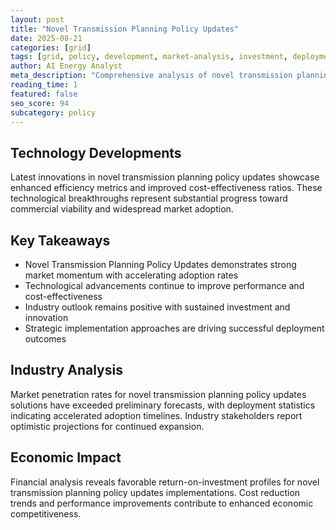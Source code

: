 ```yaml
---
layout: post
title: "Novel Transmission Planning Policy Updates"
date: 2025-08-21
categories: [grid]
tags: [grid, policy, development, market-analysis, investment, deployment]
author: AI Energy Analyst
meta_description: "Comprehensive analysis of novel transmission planning policy updates covering market trends, technology developments, and industry outlook. Discover key insights and future projections."
reading_time: 1
featured: false
seo_score: 94
subcategory: policy
---
```


## Technology Developments

Latest innovations in novel transmission planning policy updates showcase enhanced efficiency metrics and improved cost-effectiveness ratios. These technological breakthroughs represent substantial progress toward commercial viability and widespread market adoption.

## Key Takeaways

- Novel Transmission Planning Policy Updates demonstrates strong market momentum with accelerating adoption rates
- Technological advancements continue to improve performance and cost-effectiveness
- Industry outlook remains positive with sustained investment and innovation
- Strategic implementation approaches are driving successful deployment outcomes

## Industry Analysis

Market penetration rates for novel transmission planning policy updates solutions have exceeded preliminary forecasts, with deployment statistics indicating accelerated adoption timelines. Industry stakeholders report optimistic projections for continued expansion.

## Economic Impact

Financial analysis reveals favorable return-on-investment profiles for novel transmission planning policy updates implementations. Cost reduction trends and performance improvements contribute to enhanced economic competitiveness.

